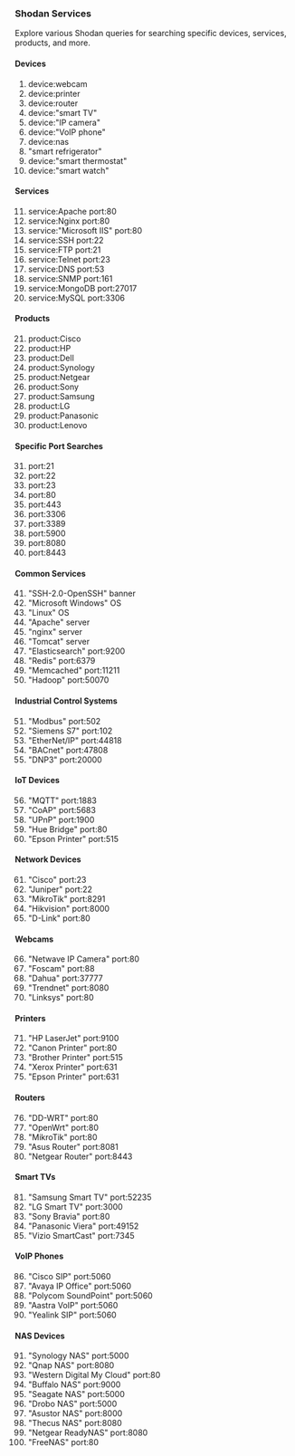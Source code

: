 ### Shodan Services

Explore various Shodan queries for searching specific devices, services, products, and more.

#### Devices

1. device:webcam
2. device:printer
3. device:router
4. device:"smart TV"
5. device:"IP camera"
6. device:"VoIP phone"
7. device:nas
8. "smart refrigerator"
9. device:"smart thermostat"
10. device:"smart watch"

#### Services

11. service:Apache port:80
12. service:Nginx port:80
13. service:"Microsoft IIS" port:80
14. service:SSH port:22
15. service:FTP port:21
16. service:Telnet port:23
17. service:DNS port:53
18. service:SNMP port:161
19. service:MongoDB port:27017
20. service:MySQL port:3306

#### Products

21. product:Cisco
22. product:HP
23. product:Dell
24. product:Synology
25. product:Netgear
26. product:Sony
27. product:Samsung
28. product:LG
29. product:Panasonic
30. product:Lenovo

#### Specific Port Searches

31. port:21
32. port:22
33. port:23
34. port:80
35. port:443
36. port:3306
37. port:3389
38. port:5900
39. port:8080
40. port:8443

#### Common Services

41. "SSH-2.0-OpenSSH" banner
42. "Microsoft Windows" OS
43. "Linux" OS
44. "Apache" server
45. "nginx" server
46. "Tomcat" server
47. "Elasticsearch" port:9200
48. "Redis" port:6379
49. "Memcached" port:11211
50. "Hadoop" port:50070

#### Industrial Control Systems

51. "Modbus" port:502
52. "Siemens S7" port:102
53. "EtherNet/IP" port:44818
54. "BACnet" port:47808
55. "DNP3" port:20000

#### IoT Devices

56. "MQTT" port:1883
57. "CoAP" port:5683
58. "UPnP" port:1900
59. "Hue Bridge" port:80
60. "Epson Printer" port:515

#### Network Devices

61. "Cisco" port:23
62. "Juniper" port:22
63. "MikroTik" port:8291
64. "Hikvision" port:8000
65. "D-Link" port:80

#### Webcams

66. "Netwave IP Camera" port:80
67. "Foscam" port:88
68. "Dahua" port:37777
69. "Trendnet" port:8080
70. "Linksys" port:80

#### Printers

71. "HP LaserJet" port:9100
72. "Canon Printer" port:80
73. "Brother Printer" port:515
74. "Xerox Printer" port:631
75. "Epson Printer" port:631

#### Routers

76. "DD-WRT" port:80
77. "OpenWrt" port:80
78. "MikroTik" port:80
79. "Asus Router" port:8081
80. "Netgear Router" port:8443

#### Smart TVs

81. "Samsung Smart TV" port:52235
82. "LG Smart TV" port:3000
83. "Sony Bravia" port:80
84. "Panasonic Viera" port:49152
85. "Vizio SmartCast" port:7345

#### VoIP Phones

86. "Cisco SIP" port:5060
87. "Avaya IP Office" port:5060
88. "Polycom SoundPoint" port:5060
89. "Aastra VoIP" port:5060
90. "Yealink SIP" port:5060

#### NAS Devices

91. "Synology NAS" port:5000
92. "Qnap NAS" port:8080
93. "Western Digital My Cloud" port:80
94. "Buffalo NAS" port:9000
95. "Seagate NAS" port:5000
96. "Drobo NAS" port:5000
97. "Asustor NAS" port:8000
98. "Thecus NAS" port:8080
99. "Netgear ReadyNAS" port:8080
100. "FreeNAS" port:80
